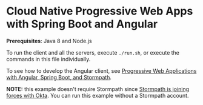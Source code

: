 # Cloud Native Progressive Web Apps with Spring Boot and Angular

**Prerequisites**: Java 8 and Node.js

To run the client and all the servers, execute `./run.sh`, or execute the commands in this file individually.

To see how to develop the Angular client, see [Progressive Web Applications with Angular, Spring Boot, and Stormpath](https://stormpath.com/blog/progressive-web-applications-angular-spring-boot-stormpath). 

**NOTE:** this example doesn't require Stormpath since 
[Stormpath is joining forces with Okta](https://stormpath.com/blog/stormpaths-new-path). You can run this example without a Stormpath account.
